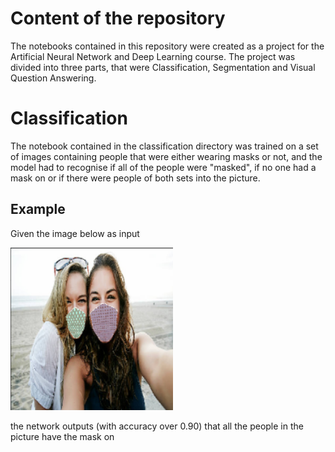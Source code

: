 # Content of the repository
The notebooks contained in this repository were created as a project for the Artificial Neural Network and Deep Learning course.
The project was divided into three parts, that were Classification, Segmentation and Visual Question Answering.

# Classification
The notebook contained in the classification directory was trained on a set of images containing people that were either wearing masks or not, and the model had to recognise if all of the people were "masked", if no one had a mask on or if there were people of both sets into the picture.

## Example
Given the image below as input

![Image Classification](/pictures/classification_image.png)

the network outputs (with accuracy over 0.90) that all the people in the picture have the mask on



